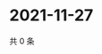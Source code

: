 # 2021-11-27

共 0 条

<!-- BEGIN WEIBO -->
<!-- 最后更新时间 Sat Nov 27 2021 21:09:52 GMT+0800 (China Standard Time) -->

<!-- END WEIBO -->
